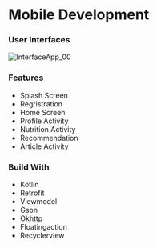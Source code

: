 # Mobile Development

### User Interfaces

![InterfaceApp_00](https://github.com/StYulia/Capstone_C23-PS217/assets/96507425/165fb8d9-92b1-4d21-a299-bdb2bae3f878)


### Features

- Splash Screen
- Regristration
- Home Screen
- Profile Activity
- Nutrition Activity
- Recommendation 
- Article Activity

### Build With
- Kotlin
- Retrofit
- Viewmodel
- Gson
- Okhttp
- Floatingaction
- Recyclerview
